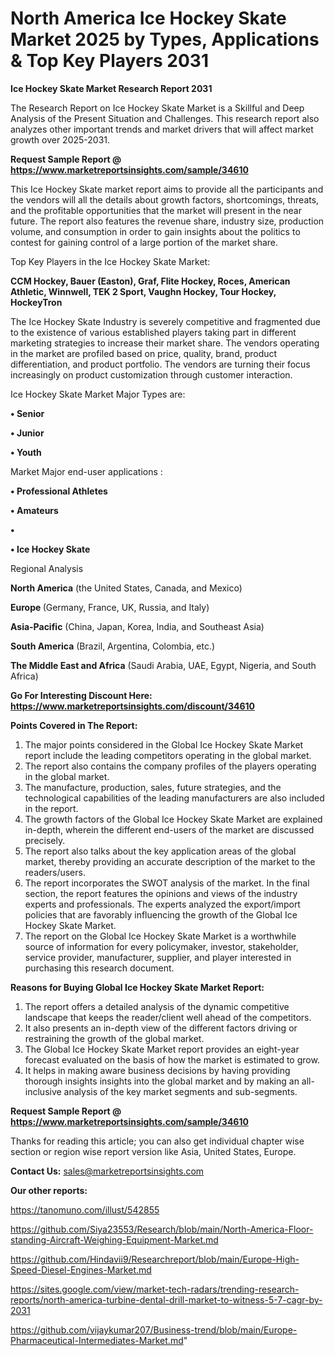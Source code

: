 # North America Ice Hockey Skate Market 2025 by Types, Applications & Top Key Players 2031

<strong>Ice Hockey Skate Market Research Report 2031</strong>

The Research Report on Ice Hockey Skate Market is a Skillful and Deep Analysis of the Present Situation and Challenges. This research report also analyzes other important trends and market drivers that will affect market growth over 2025-2031.

<strong>Request Sample Report @ <a href=https://www.marketreportsinsights.com/sample/34610>https://www.marketreportsinsights.com/sample/34610</a></strong>

This Ice Hockey Skate market report aims to provide all the participants and the vendors will all the details about growth factors, shortcomings, threats, and the profitable opportunities that the market will present in the near future. The report also features the revenue share, industry size, production volume, and consumption in order to gain insights about the politics to contest for gaining control of a large portion of the market share.

Top Key Players in the Ice Hockey Skate Market:

<strong>CCM Hockey, Bauer (Easton), Graf, Flite Hockey, Roces, American Athletic, Winnwell, TEK 2 Sport, Vaughn Hockey, Tour Hockey, HockeyTron</strong>

The Ice Hockey Skate Industry is severely competitive and fragmented due to the existence of various established players taking part in different marketing strategies to increase their market share. The vendors operating in the market are profiled based on price, quality, brand, product differentiation, and product portfolio. The vendors are turning their focus increasingly on product customization through customer interaction.

Ice Hockey Skate Market Major Types are:

<strong>•  Senior

•  Junior

•  Youth</strong>

Market Major end-user applications :

<strong>•  Professional Athletes

•  Amateurs

•  

•  Ice Hockey Skate</strong>

Regional Analysis

</u><strong><b>North America</b></strong> (the United States, Canada, and Mexico)

<strong><b>Europe </b></strong>(Germany, France, UK, Russia, and Italy)

<strong><b>Asia-Pacific</b></strong> (China, Japan, Korea, India, and Southeast Asia)

<strong><b>South America</b></strong> (Brazil, Argentina, Colombia, etc.)

<strong><b>The Middle East and Africa</b></strong> (Saudi Arabia, UAE, Egypt, Nigeria, and South Africa)

<strong>Go For Interesting Discount Here: <a href=https://www.marketreportsinsights.com/discount/34610>https://www.marketreportsinsights.com/discount/34610</a></strong>

<strong>Points Covered in The Report:</strong>
<ol>
  <li>The major points considered in the Global Ice Hockey Skate Market report include the leading competitors operating in the global market.</li>
  <li>The report also contains the company profiles of the players operating in the global market.</li>
  <li>The manufacture, production, sales, future strategies, and the technological capabilities of the leading manufacturers are also included in the report.</li>
  <li>The growth factors of the Global Ice Hockey Skate Market are explained in-depth, wherein the different end-users of the market are discussed precisely.</li>
  <li>The report also talks about the key application areas of the global market, thereby providing an accurate description of the market to the readers/users.</li>
  <li>The report incorporates the SWOT analysis of the market. In the final section, the report features the opinions and views of the industry experts and professionals. The experts analyzed the export/import policies that are favorably influencing the growth of the Global Ice Hockey Skate Market.</li>
  <li>The report on the Global Ice Hockey Skate Market is a worthwhile source of information for every policymaker, investor, stakeholder, service provider, manufacturer, supplier, and player interested in purchasing this research document.</li>
</ol>
<strong>Reasons for Buying Global Ice Hockey Skate Market Report:</strong>

<ol>
  <li>The report offers a detailed analysis of the dynamic competitive landscape that keeps the reader/client well ahead of the competitors.</li>
  <li>It also presents an in-depth view of the different factors driving or restraining the growth of the global market.</li>
  <li>The Global Ice Hockey Skate Market report provides an eight-year forecast evaluated on the basis of how the market is estimated to grow.</li>
  <li>It helps in making aware business decisions by having providing thorough insights insights into the global market and by making an all-inclusive analysis of the key market segments and sub-segments.</li>
</ol>
<strong>Request Sample Report @ <a href=https://www.marketreportsinsights.com/sample/34610>https://www.marketreportsinsights.com/sample/34610</a></strong>


Thanks for reading this article; you can also get individual chapter wise section or region wise report version like Asia, United States, Europe.

<strong>Contact Us:</strong>
sales@marketreportsinsights.com

<strong>Our other reports:</strong>

<a href=https://tanomuno.com/illust/542855>https://tanomuno.com/illust/542855</a>

<a href=https://github.com/Siya23553/Research/blob/main/North-America-Floor-standing-Aircraft-Weighing-Equipment-Market.md>https://github.com/Siya23553/Research/blob/main/North-America-Floor-standing-Aircraft-Weighing-Equipment-Market.md</a>

<a href=https://github.com/Hindavii9/Researchreport/blob/main/Europe-High-Speed-Diesel-Engines-Market.md>https://github.com/Hindavii9/Researchreport/blob/main/Europe-High-Speed-Diesel-Engines-Market.md</a>

<a href=https://sites.google.com/view/market-tech-radars/trending-research-reports/north-america-turbine-dental-drill-market-to-witness-5-7-cagr-by-2031>https://sites.google.com/view/market-tech-radars/trending-research-reports/north-america-turbine-dental-drill-market-to-witness-5-7-cagr-by-2031</a>

<a href=https://github.com/vijaykumar207/Business-trend/blob/main/Europe-Pharmaceutical-Intermediates-Market.md>https://github.com/vijaykumar207/Business-trend/blob/main/Europe-Pharmaceutical-Intermediates-Market.md</a>"
